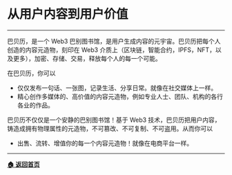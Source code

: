 # 从用户内容到用户价值

---

巴贝历，是一个 Web3 巴别图书馆，是用户生成内容的元宇宙。巴贝历把每个人创造的内容元造物，刻印在 Web3 介质上（区块链，智能合约，IPFS，NFT，以及更多），加密、存储、交易，释放每个人的每一个可能。

在巴贝历，你可以

- 仅仅发布一句话、一张图，记录生活、分享日常。就像在社交媒体上一样。
- 精心创作多媒体的、高价值的内容元造物，例如专业人士、团队、机构的各行各业的作品。

巴贝历不仅仅是一个安静的巴别图书馆！基于 Web3 技术，巴贝历把用户内容，铸造成拥有物理属性的元造物，不可篡改、不可复制、不可盗用。从而你可以

- 出售、流转、增值你的每一个内容元造物！就像在电商平台一样。

---

[**🏠 返回首页**](../../home.md)
